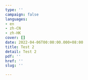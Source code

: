 ```yaml
---
type: ''
campaign: false
languages:
- en
- zh-CN
- zh-HK
cover: []
date: 2022-04-06T00:00:00.000+08:00
title: Test 2
detail: Test 2
pdf: ''
href: ''
slug: ''

---
```

